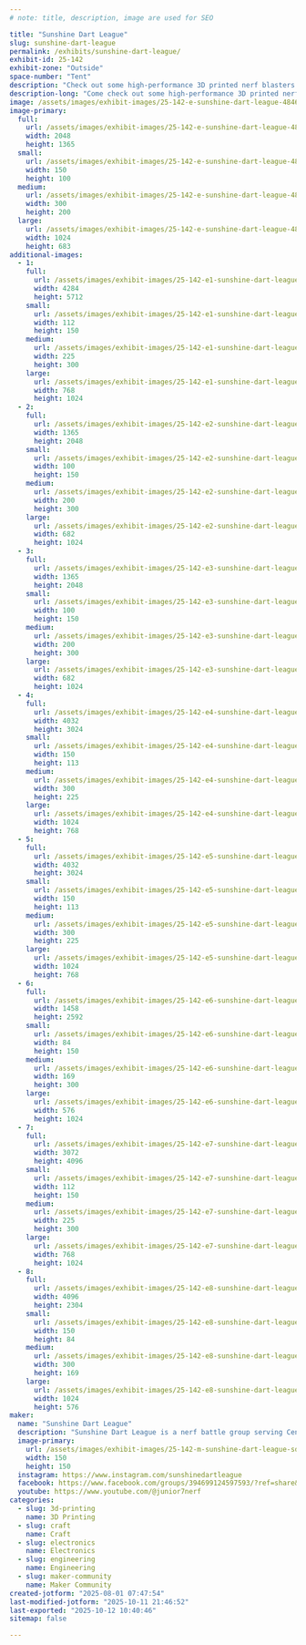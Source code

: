 ```yaml
---
# note: title, description, image are used for SEO

title: "Sunshine Dart League"
slug: sunshine-dart-league
permalink: /exhibits/sunshine-dart-league/
exhibit-id: 25-142
exhibit-zone: "Outside"
space-number: "Tent"
description: "Check out some high-performance 3D printed nerf blasters and learn how you can make them!"
description-long: "Come check out some high-performance 3D printed nerf blasters! Sunshine Dart League is a group of makers who love flinging foam. See how we take regular nerf blasters and make them do crazy things or take a look at completely 3D printed blasters. You can also learn about free opportunities to do some blasting around Central Florida."
image: /assets/images/exhibit-images/25-142-e-sunshine-dart-league-484631361-10228567267993484-6032849276992705997-n-2-300x200.jpg
image-primary: 
  full:
    url: /assets/images/exhibit-images/25-142-e-sunshine-dart-league-484631361-10228567267993484-6032849276992705997-n-2-full.jpg
    width: 2048
    height: 1365
  small:
    url: /assets/images/exhibit-images/25-142-e-sunshine-dart-league-484631361-10228567267993484-6032849276992705997-n-2-150x100.jpg
    width: 150
    height: 100
  medium:
    url: /assets/images/exhibit-images/25-142-e-sunshine-dart-league-484631361-10228567267993484-6032849276992705997-n-2-300x200.jpg
    width: 300
    height: 200
  large:
    url: /assets/images/exhibit-images/25-142-e-sunshine-dart-league-484631361-10228567267993484-6032849276992705997-n-2-1024x683.jpg
    width: 1024
    height: 683
additional-images: 
  - 1:
    full:
      url: /assets/images/exhibit-images/25-142-e1-sunshine-dart-league-img-7038-full.jpg
      width: 4284
      height: 5712
    small:
      url: /assets/images/exhibit-images/25-142-e1-sunshine-dart-league-img-7038-112x150.jpg
      width: 112
      height: 150
    medium:
      url: /assets/images/exhibit-images/25-142-e1-sunshine-dart-league-img-7038-225x300.jpg
      width: 225
      height: 300
    large:
      url: /assets/images/exhibit-images/25-142-e1-sunshine-dart-league-img-7038-768x1024.jpg
      width: 768
      height: 1024
  - 2:
    full:
      url: /assets/images/exhibit-images/25-142-e2-sunshine-dart-league-fb-img-1754045985702-full.jpg
      width: 1365
      height: 2048
    small:
      url: /assets/images/exhibit-images/25-142-e2-sunshine-dart-league-fb-img-1754045985702-100x150.jpg
      width: 100
      height: 150
    medium:
      url: /assets/images/exhibit-images/25-142-e2-sunshine-dart-league-fb-img-1754045985702-200x300.jpg
      width: 200
      height: 300
    large:
      url: /assets/images/exhibit-images/25-142-e2-sunshine-dart-league-fb-img-1754045985702-682x1024.jpg
      width: 682
      height: 1024
  - 3:
    full:
      url: /assets/images/exhibit-images/25-142-e3-sunshine-dart-league-fb-img-1754045996012-full.jpg
      width: 1365
      height: 2048
    small:
      url: /assets/images/exhibit-images/25-142-e3-sunshine-dart-league-fb-img-1754045996012-100x150.jpg
      width: 100
      height: 150
    medium:
      url: /assets/images/exhibit-images/25-142-e3-sunshine-dart-league-fb-img-1754045996012-200x300.jpg
      width: 200
      height: 300
    large:
      url: /assets/images/exhibit-images/25-142-e3-sunshine-dart-league-fb-img-1754045996012-682x1024.jpg
      width: 682
      height: 1024
  - 4:
    full:
      url: /assets/images/exhibit-images/25-142-e4-sunshine-dart-league-img-8401-full.jpg
      width: 4032
      height: 3024
    small:
      url: /assets/images/exhibit-images/25-142-e4-sunshine-dart-league-img-8401-150x113.jpg
      width: 150
      height: 113
    medium:
      url: /assets/images/exhibit-images/25-142-e4-sunshine-dart-league-img-8401-300x225.jpg
      width: 300
      height: 225
    large:
      url: /assets/images/exhibit-images/25-142-e4-sunshine-dart-league-img-8401-1024x768.jpg
      width: 1024
      height: 768
  - 5:
    full:
      url: /assets/images/exhibit-images/25-142-e5-sunshine-dart-league-img-2863-full.jpg
      width: 4032
      height: 3024
    small:
      url: /assets/images/exhibit-images/25-142-e5-sunshine-dart-league-img-2863-150x113.jpg
      width: 150
      height: 113
    medium:
      url: /assets/images/exhibit-images/25-142-e5-sunshine-dart-league-img-2863-300x225.jpg
      width: 300
      height: 225
    large:
      url: /assets/images/exhibit-images/25-142-e5-sunshine-dart-league-img-2863-1024x768.jpg
      width: 1024
      height: 768
  - 6:
    full:
      url: /assets/images/exhibit-images/25-142-e6-sunshine-dart-league-snapchat-1119589431-full.jpg
      width: 1458
      height: 2592
    small:
      url: /assets/images/exhibit-images/25-142-e6-sunshine-dart-league-snapchat-1119589431-84x150.jpg
      width: 84
      height: 150
    medium:
      url: /assets/images/exhibit-images/25-142-e6-sunshine-dart-league-snapchat-1119589431-169x300.jpg
      width: 169
      height: 300
    large:
      url: /assets/images/exhibit-images/25-142-e6-sunshine-dart-league-snapchat-1119589431-576x1024.jpg
      width: 576
      height: 1024
  - 7:
    full:
      url: /assets/images/exhibit-images/25-142-e7-sunshine-dart-league-img-20230902-182001241-mf-portrait-full.jpg
      width: 3072
      height: 4096
    small:
      url: /assets/images/exhibit-images/25-142-e7-sunshine-dart-league-img-20230902-182001241-mf-portrait-112x150.jpg
      width: 112
      height: 150
    medium:
      url: /assets/images/exhibit-images/25-142-e7-sunshine-dart-league-img-20230902-182001241-mf-portrait-225x300.jpg
      width: 225
      height: 300
    large:
      url: /assets/images/exhibit-images/25-142-e7-sunshine-dart-league-img-20230902-182001241-mf-portrait-768x1024.jpg
      width: 768
      height: 1024
  - 8:
    full:
      url: /assets/images/exhibit-images/25-142-e8-sunshine-dart-league-img-20231207-153546492-full.jpg
      width: 4096
      height: 2304
    small:
      url: /assets/images/exhibit-images/25-142-e8-sunshine-dart-league-img-20231207-153546492-150x84.jpg
      width: 150
      height: 84
    medium:
      url: /assets/images/exhibit-images/25-142-e8-sunshine-dart-league-img-20231207-153546492-300x169.jpg
      width: 300
      height: 169
    large:
      url: /assets/images/exhibit-images/25-142-e8-sunshine-dart-league-img-20231207-153546492-1024x576.jpg
      width: 1024
      height: 576
maker: 
  name: "Sunshine Dart League"
  description: "Sunshine Dart League is a nerf battle group serving Central Florida. They foster a community innovation and fun. Group members design and build high-performance 3D printed blasters. Group members also modify stock nerf blasters in fun projects to enhance performance, fire different types of ammo, and look cool. SDL hosts free monthly nerf battles across Central Florida where participants can test their designs and skills."
  image-primary:
    url: /assets/images/exhibit-images/25-142-m-sunshine-dart-league-sdl-logo-300x300.png
    width: 150
    height: 150
  instagram: https://www.instagram.com/sunshinedartleague
  facebook: https://www.facebook.com/groups/394699124597593/?ref=share&mibextid=lOuIew
  youtube: https://www.youtube.com/@junior7nerf
categories: 
  - slug: 3d-printing
    name: 3D Printing
  - slug: craft
    name: Craft
  - slug: electronics
    name: Electronics
  - slug: engineering
    name: Engineering
  - slug: maker-community
    name: Maker Community
created-jotform: "2025-08-01 07:47:54"
last-modified-jotform: "2025-10-11 21:46:52"
last-exported: "2025-10-12 10:40:46"
sitemap: false

---
```

